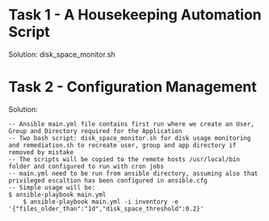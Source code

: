 # Task 1 - A Housekeeping Automation Script
   
Solution: disk_space_monitor.sh 
   
# Task 2 - Configuration Management
  
   Solution: 
   
    -- Ansible main.yml file contains first run where we create an User, Group and Directory required for the Application
    -- Two bash script: disk_space_monitor.sh for disk usage monitoring and remediation.sh to recreate user, group and app directory if removed by mistake
    -- The scripts will be copied to the remote hosts /usr/local/bin folder and configured to run with cron jobs 
    -- main.yml need to be run from ansible directory, assuming also that privileged escaltion has been configured in ansible.cfg
    -- Simple usage will be: 
	$ ansible-playbook main.yml 
        $ ansible-playbook main.yml -i inventory -e '{"files_older_than":"1d","disk_space_threshold":0.2}'
	  

